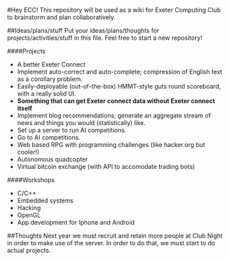 #Hey ECC!
This repository will be used as a wiki for Exeter Computing Club to brainstorm and plan collaboratively.

##Ideas/plans/stuff
Put your ideas/plans/thoughts for projects/activities/stuff in this file. Feel free to start a new repository!

####Projects
- A better Exeter Connect
- Implement auto-correct and auto-complete; compression of English text as a corollary problem.
- Easily-deployable (out-of-the-box) HMMT-style guts round scoreboard, with a really solid UI.
- __Something that can get Exeter connect data without Exeter connect itself__
- Implement blog recommendations; generate an aggregate stream of news and things you would (statistically) like.
- Set up a server to run AI competitions.
- Go to AI competitions.
- Web based RPG with programming challenges (like hacker.org but cooler!)
- Autonomous quadcopter
- Virtual bitcoin exchange (with API to accomodate trading bots)

####Workshops
- C/C++
- Embedded systems
- Hacking
- OpenGL
- App development for Iphone and Android

##Thoughts
Next year we must recruit and retain more people at Club Night in order to make use of the server. In order to do that, we must start to do actual projects.
